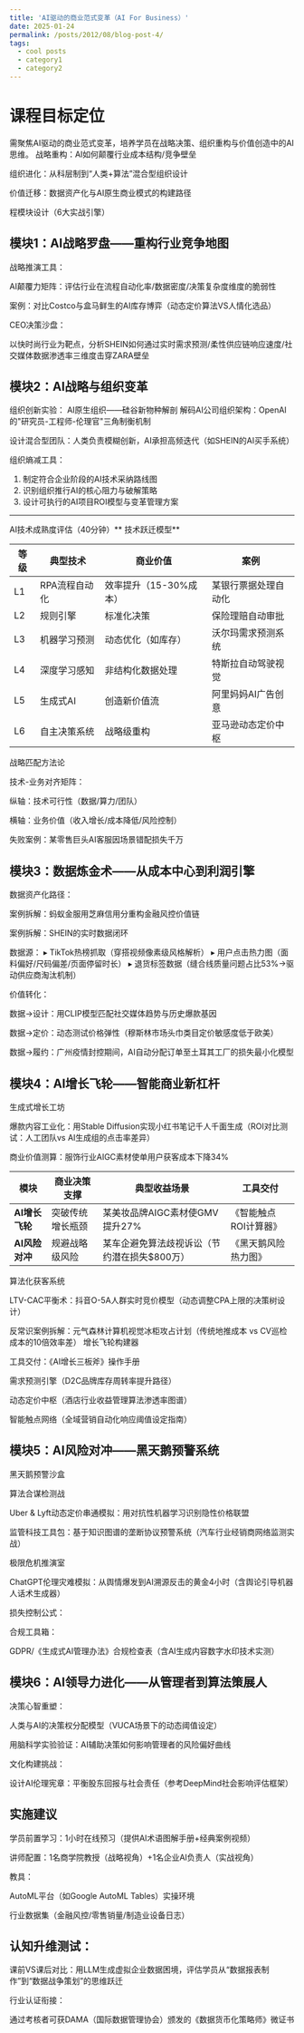 ```yaml
---
title: 'AI驱动的商业范式变革（AI For Business）'
date: 2025-01-24
permalink: /posts/2012/08/blog-post-4/
tags:
  - cool posts
  - category1
  - category2
---
```


课程目标定位
======
需聚焦AI驱动的商业范式变革，培养学员在战略决策、组织重构与价值创造中的AI思维。
战略重构：AI如何颠覆行业成本结构/竞争壁垒

组织进化：从科层制到“人类+算法”混合型组织设计

价值迁移：数据资产化与AI原生商业模式的构建路径

程模块设计（6大实战引擎）


模块1：AI战略罗盘——重构行业竞争地图
------
战略推演工具：

AI颠覆力矩阵：评估行业在流程自动化率/数据密度/决策复杂度维度的脆弱性

案例：对比Costco与盒马鲜生的AI库存博弈（动态定价算法VS人情化选品）

CEO决策沙盘：

以快时尚行业为靶点，分析SHEIN如何通过实时需求预测/柔性供应链响应速度/社交媒体数据渗透率三维度击穿ZARA壁垒


模块2：AI战略与组织变革
------
组织创新实验：
AI原生组织——硅谷新物种解剖
解码AI公司组织架构：OpenAI的"研究员-工程师-伦理官"三角制衡机制

设计混合型团队：人类负责模糊创新，AI承担高频迭代（如SHEIN的AI买手系统）

组织熵减工具：
1. 制定符合企业阶段的AI技术采纳路线图  
2. 识别组织推行AI的核心阻力与破解策略  
3. 设计可执行的AI项目ROI模型与变革管理方案  

---
AI技术成熟度评估（40分钟）**
技术跃迁模型**  

| 等级 | 典型技术         | 商业价值               | 案例                  |
|------|------------------|------------------------|-----------------------|
| L1   | RPA流程自动化    | 效率提升（15-30%成本） | 某银行票据处理自动化  |
| L2   | 规则引擎         | 标准化决策             | 保险理赔自动审批      |
| L3   | 机器学习预测     | 动态优化（如库存）     | 沃尔玛需求预测系统    |
| L4   | 深度学习感知     | 非结构化数据处理       | 特斯拉自动驾驶视觉    |
| L5   | 生成式AI         | 创造新价值流           | 阿里妈妈AI广告创意    |
| L6   | 自主决策系统     | 战略级重构             | 亚马逊动态定价中枢    |

战略匹配方法论

技术-业务对齐矩阵：

纵轴：技术可行性（数据/算力/团队）

横轴：业务价值（收入增长/成本降低/风险控制）

失败案例：某零售巨头AI客服因场景错配损失千万


模块3：数据炼金术——从成本中心到利润引擎
------
数据资产化路径：

案例拆解：蚂蚁金服用芝麻信用分重构金融风控价值链

案例拆解：SHEIN的实时数据闭环

数据源：
▸ TikTok热榜抓取（穿搭视频像素级风格解析）
▸ 用户点击热力图（面料偏好/尺码偏差/页面停留时长）
▸ 退货标签数据（缝合线质量问题占比53%→驱动供应商淘汰机制）

价值转化：

数据→设计：用CLIP模型匹配社交媒体趋势与历史爆款基因

数据→定价：动态测试价格弹性（穆斯林市场头巾类目定价敏感度低于欧美）

数据→履约：广州疫情封控期间，AI自动分配订单至土耳其工厂的损失最小化模型


模块4：AI增长飞轮——智能商业新杠杆
------
生成式增长工坊

爆款内容工业化：用Stable Diffusion实现小红书笔记千人千面生成（ROI对比测试：人工团队vs AI生成组的点击率差异）

商业价值测算：服饰行业AIGC素材使单用户获客成本下降34%

| 模块           | 商业决策支撑               | 典型收益场景                          | 工具交付                  |
|----------------|--------------------------|-------------------------------------|-------------------------|
| **AI增长飞轮** | 突破传统增长瓶颈           | 某美妆品牌AIGC素材使GMV提升27%        | 《智能触点ROI计算器》      |
| **AI风险对冲** | 规避战略级风险             | 某车企避免算法歧视诉讼（节约潜在损失$800万） | 《黑天鹅风险热力图》        |

算法化获客系统

LTV-CAC平衡术：抖音O-5A人群实时竞价模型（动态调整CPA上限的决策树设计）

反常识案例拆解：元气森林计算机视觉冰柜攻占计划（传统地推成本 vs CV巡检成本的10倍效率差）
增长飞轮构建器

工具交付：《AI增长三板斧》操作手册

需求预测引擎（D2C品牌库存周转率提升路径）

动态定价中枢（酒店行业收益管理算法渗透率图谱）

智能触点网络（全域营销自动化响应阈值设定指南）

模块5：AI风险对冲——黑天鹅预警系统
------
黑天鹅预警沙盒

算法合谋检测战

Uber & Lyft动态定价串通模拟：用对抗性机器学习识别隐性价格联盟

监管科技工具包：基于知识图谱的垄断协议预警系统（汽车行业经销商网络监测实战）

极限危机推演室

ChatGPT伦理灾难模拟：从舆情爆发到AI溯源反击的黄金4小时（含舆论引导机器人话术生成器）

损失控制公式：

合规工具箱：

GDPR/《生成式AI管理办法》合规检查表（含AI生成内容数字水印技术实测）

模块6：AI领导力进化——从管理者到算法策展人
------
决策心智重塑：

人类与AI的决策权分配模型（VUCA场景下的动态阈值设定）

用脑科学实验验证：AI辅助决策如何影响管理者的风险偏好曲线

文化构建挑战：

设计AI伦理宪章：平衡股东回报与社会责任（参考DeepMind社会影响评估框架）


实施建议
------
学员前置学习：1小时在线预习（提供AI术语图解手册+经典案例视频）

讲师配置：1名商学院教授（战略视角）+1名企业AI负责人（实战视角）

教具：

AutoML平台（如Google AutoML Tables）实操环境

行业数据集（金融风控/零售销量/制造业设备日志）


认知升维测试：
------
课前VS课后对比：用LLM生成虚拟企业数据困境，评估学员从“数据报表制作”到“数据战争策划”的思维跃迁

行业认证衔接：

通过考核者可获DAMA（国际数据管理协会）颁发的《数据货币化策略师》微证书